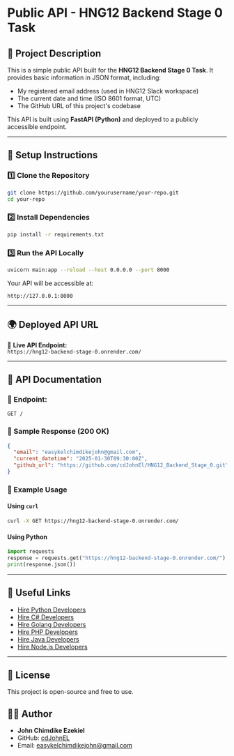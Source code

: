 # Public API - HNG12 Backend Stage 0 Task

## 📌 Project Description
This is a simple public API built for the **HNG12 Backend Stage 0 Task**. It provides basic information in JSON format, including:
- My registered email address (used in HNG12 Slack workspace)
- The current date and time (ISO 8601 format, UTC)
- The GitHub URL of this project's codebase

This API is built using **FastAPI (Python)** and deployed to a publicly accessible endpoint.

---

## 🚀 Setup Instructions

### **1️⃣ Clone the Repository**
```sh
git clone https://github.com/yourusername/your-repo.git
cd your-repo
```

### **2️⃣ Install Dependencies**
```sh
pip install -r requirements.txt
```

### **3️⃣ Run the API Locally**
```sh
uvicorn main:app --reload --host 0.0.0.0 --port 8000
```

Your API will be accessible at:
```
http://127.0.0.1:8000
```

---

## 🌍 Deployed API URL
🔗 **Live API Endpoint:**  
`https://hng12-backend-stage-0.onrender.com/`

---

## 📖 API Documentation

### **📌 Endpoint:**
```
GET /
```

### **📌 Sample Response (200 OK)**
```json
{
  "email": "easykelchimdikejohn@gmail.com",
  "current_datetime": "2025-01-30T09:30:00Z",
  "github_url": "https://github.com/cdJohnEl/HNG12_Backend_Stage_0.git"
}
```

### **📌 Example Usage**
#### **Using `curl`**
```sh
curl -X GET https://hng12-backend-stage-0.onrender.com/
```
#### **Using Python**
```python
import requests
response = requests.get("https://hng12-backend-stage-0.onrender.com/")
print(response.json())
```

---

## 🔗 Useful Links
- [Hire Python Developers](https://hng.tech/hire/python-developers)
- [Hire C# Developers](https://hng.tech/hire/csharp-developers)
- [Hire Golang Developers](https://hng.tech/hire/golang-developers)
- [Hire PHP Developers](https://hng.tech/hire/php-developers)
- [Hire Java Developers](https://hng.tech/hire/java-developers)
- [Hire Node.js Developers](https://hng.tech/hire/nodejs-developers)

---

## 📜 License
This project is open-source and free to use.

## 👨‍💻 Author
- **John Chimdike Ezekiel**
- GitHub: [cdJohnEL](hhttps://github.com/cdJohnEl)
- Email: easykelchimdikejohn@gmail.com

